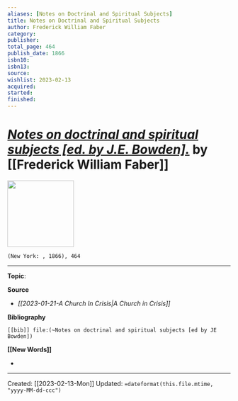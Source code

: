 ```yaml
---
aliases: [Notes on Doctrinal and Spiritual Subjects]
title: Notes on Doctrinal and Spiritual Subjects
author: Frederick William Faber
category: 
publisher: 
total_page: 464
publish_date: 1866
isbn10: 
isbn13: 
source: 
wishlist: 2023-02-13
acquired: 
started: 
finished: 
---
```

# *[Notes on doctrinal and spiritual subjects [ed. by J.E. Bowden].]()* by [[Frederick William Faber]]

<img src="http://books.google.com/books/content?id=2jL_yUzOj4oC&printsec=frontcover&img=1&zoom=1&edge=curl&source=gbs_api" width=150>

`(New York: , 1866), 464`



--- 
**Topic**: 

**Source**
- *[[2023-01-21-A Church In Crisis|A Church in Crisis]]*

**Bibliography**

```query
[[bib]] file:(~Notes on doctrinal and spiritual subjects [ed by JE Bowden])
```
 

**[[New Words]]**

- 

---
Created: [[2023-02-13-Mon]]
Updated: `=dateformat(this.file.mtime, "yyyy-MM-dd-ccc")`